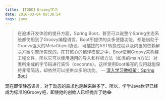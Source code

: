 ```yaml
---
title: 【TODO】Groovy学习
date: 2016-03-04 08:38:54
tags: java
---
```


> 在追求开发体验的提升方面，Spring Boot，甚至可以说整个Spring生态系统都使用到了Groovy编程语言。Boot所提供的众多便捷功能，都是借助于Groovy强大的MetaObject协议、可插拔的AST转换过程以及内置的依赖解决方案引擎所实现的。在其核心的编译模型之中，Boot使用Groovy来构建工程文件，所以它可以使用通用的导入和样板方法（如类的main方法）对类所生成的字节码进行装饰（decorate）。这样使用Boot编写的应用就能保持非常简洁，却依然可以提供众多的功能。 -- [深入学习微框架：Spring Boot](http://www.infoq.com/cn/articles/microframeworks1-spring-boot)

现在即使静态语言，对于动态的需求也是越来越多了。所以，学学Java世界已经成为标准的Groovy吧，即使他的创始人已经抛弃了她😂

<!-- more -->

